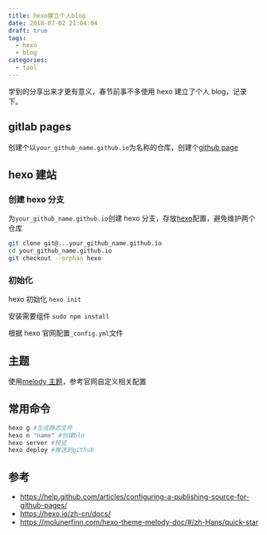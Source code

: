 ```yaml
---
title: hexo建立个人blog
date: 2018-07-02 21:04:04
draft: true
tags:
  - hexo
  - blog
categories:
  - tool
---
```


学到的分享出来才更有意义，春节前事不多使用 hexo 建立了个人 blog，记录下。

## gitlab pages

创建个以`your_github_name.github.io`为名称的仓库，创建个[github page](https://help.github.com/articles/configuring-a-publishing-source-for-github-pages/)

## hexo 建站

### 创建 hexo 分支

为`your_github_name.github.io`创建 hexo 分支，存放[hexo](https://hexo.io/zh-cn/docs/)配置，避免维护两个仓库

```bash
git clone git@...your_github_name.github.io
cd your_github_name.github.io
git checkout --orphan hexo
```

### 初始化

hexo 初始化
`hexo init`

安装需要组件
`sudo npm install`

根据 hexo 官网配置`_config.yml`文件

## 主题

使用[melody 主题](https://molunerfinn.com/hexo-theme-melody-doc/#/zh-Hans/quick-start)，参考官网自定义相关配置

## 常用命令

```bash
hexo g #生成静态文件
hexo n "name" #创建blo
hexo server #预览
hexo deploy #推送到github
```

## 参考

- https://help.github.com/articles/configuring-a-publishing-source-for-github-pages/
- https://hexo.io/zh-cn/docs/
- https://molunerfinn.com/hexo-theme-melody-doc/#/zh-Hans/quick-star
